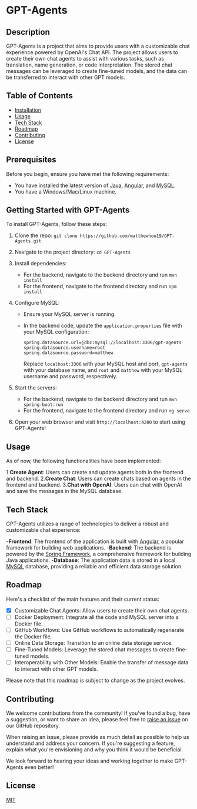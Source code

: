 # GPT-Agents

## Description

GPT-Agents is a project that aims to provide users with a customizable chat experience powered by OpenAI's Chat API. The project allows users to create their own chat agents to assist with various tasks, such as translation, name generation, or code interpretation. The stored chat messages can be leveraged to create fine-tuned models, and the data can be transferred to interact with other GPT models.

## Table of Contents

- [Installation](#installation)
- [Usage](#usage)
- [Tech Stack](#tech-stack)
- [Roadmap](#roadmap)
- [Contributing](#contributing)
- [License](#license)

## Prerequisites

Before you begin, ensure you have met the following requirements:

- You have installed the latest version of [Java](https://www.java.com/en/download/), [Angular](https://angular.io/guide/setup-local), and [MySQL](https://dev.mysql.com/downloads/installer/).
- You have a Windows/Mac/Linux machine.

## Getting Started with GPT-Agents

To install GPT-Agents, follow these steps:

1. Clone the repo: `git clone https://github.com/matthewhou19/GPT-Agents.git`
2. Navigate to the project directory: `cd GPT-Agents`
3. Install dependencies:
   - For the backend, navigate to the backend directory and run `mvn install`
   - For the frontend, navigate to the frontend directory and run `npm install`
4. Configure MySQL:

   - Ensure your MySQL server is running.
   - In the backend code, update the `application.properties` file with your MySQL configuration:

     ```
     spring.datasource.url=jdbc:mysql://localhost:3306/gpt-agents
     spring.datasource.username=root
     spring.datasource.password=matthew
     ```

     Replace `localhost:3306` with your MySQL host and port, `gpt-agents` with your database name, and `root` and `matthew` with your MySQL username and password, respectively.

5. Start the servers:
   - For the backend, navigate to the backend directory and run `mvn spring-boot:run`
   - For the frontend, navigate to the frontend directory and run `ng serve`
6. Open your web browser and visit `http://localhost:4200` to start using GPT-Agents!

## Usage

As of now, the following functionalities have been implemented:

1.**Create Agent**: Users can create and update agents both in the frontend and backend. 2.**Create Chat**: Users can create chats based on agents in the frontend and backend. 3.**Chat with OpenAI**: Users can chat with OpenAI and save the messages in the MySQL database.

## Tech Stack

GPT-Agents utilizes a range of technologies to deliver a robust and customizable chat experience:

-**Frontend**: The frontend of the application is built with [Angular](https://angular.io/), a popular framework for building web applications. -**Backend**: The backend is powered by the [Spring Framework](https://spring.io/), a comprehensive framework for building Java applications. -**Database**: The application data is stored in a local [MySQL](https://www.mysql.com/) database, providing a reliable and efficient data storage solution.

## Roadmap

Here's a checklist of the main features and their current status:

- [x] Customizable Chat Agents: Allow users to create their own chat agents.
- [ ] Docker Deployment: Integrate all the code and MySQL server into a Docker file.
- [ ] GitHub Workflows: Use GitHub workflows to automatically regenerate the Docker file.
- [ ] Online Data Storage: Transition to an online data storage service.
- [ ] Fine-Tuned Models: Leverage the stored chat messages to create fine-tuned models.
- [ ] Interoperability with Other Models: Enable the transfer of message data to interact with other GPT models.

Please note that this roadmap is subject to change as the project evolves.

## Contributing

We welcome contributions from the community! If you've found a bug, have a suggestion, or want to share an idea, please feel free to [raise an issue](https://github.com/matthewhou19/GPT-Agents/issues) on our GitHub repository.

When raising an issue, please provide as much detail as possible to help us understand and address your concern. If you're suggesting a feature, explain what you're envisioning and why you think it would be beneficial.

We look forward to hearing your ideas and working together to make GPT-Agents even better!

## License

[MIT](https://choosealicense.com/licenses/mit/)
